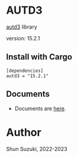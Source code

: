 # AUTD3 

[autd3](https://github.com/shinolab/autd3) library

version: 15.2.1

## Install with Cargo

```
[dependencies]
autd3 = "15.2.1"
```

## Documents

- Documents are [here](https://docs.rs/autd3/).

# Author

Shun Suzuki, 2022-2023
